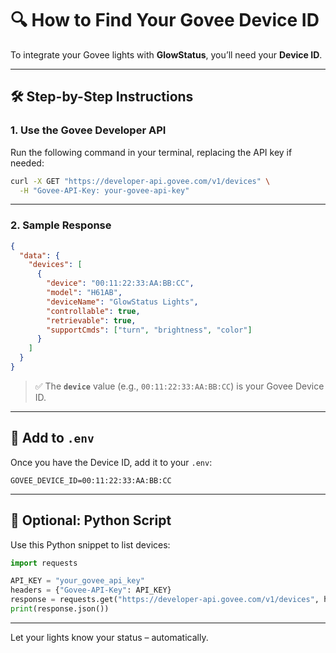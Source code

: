 # 🔍 How to Find Your Govee Device ID

To integrate your Govee lights with **GlowStatus**, you’ll need your **Device ID**.

---

## 🛠️ Step-by-Step Instructions

### 1. Use the Govee Developer API

Run the following command in your terminal, replacing the API key if needed:

```bash
curl -X GET "https://developer-api.govee.com/v1/devices" \
  -H "Govee-API-Key: your-govee-api-key"
```

---

### 2. Sample Response

```json
{
  "data": {
    "devices": [
      {
        "device": "00:11:22:33:AA:BB:CC",
        "model": "H61AB",
        "deviceName": "GlowStatus Lights",
        "controllable": true,
        "retrievable": true,
        "supportCmds": ["turn", "brightness", "color"]
      }
    ]
  }
}
```

> ✅ The **`device`** value (e.g., `00:11:22:33:AA:BB:CC`) is your Govee Device ID.

---

## 🔐 Add to `.env`

Once you have the Device ID, add it to your `.env`:

```env
GOVEE_DEVICE_ID=00:11:22:33:AA:BB:CC
```

---

## 🧪 Optional: Python Script

Use this Python snippet to list devices:

```python
import requests

API_KEY = "your_govee_api_key"
headers = {"Govee-API-Key": API_KEY}
response = requests.get("https://developer-api.govee.com/v1/devices", headers=headers)
print(response.json())
```

---

Let your lights know your status – automatically.
